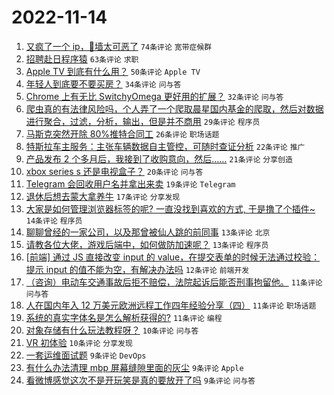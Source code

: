 # 2022-11-14

1. [又疯了一个 ip，🧱墙太可恶了](https://www.v2ex.com/t/895000) `74条评论` `宽带症候群`
1. [招聘赴日程序猿](https://www.v2ex.com/t/894991) `63条评论` `求职`
1. [Apple TV 到底有什么用？](https://www.v2ex.com/t/895019) `50条评论` `Apple TV`
1. [年轻人到底要不要买房？](https://www.v2ex.com/t/895043) `34条评论` `问与答`
1. [Chrome 上有无比 SwitchyOmega 更好用的扩展？](https://www.v2ex.com/t/895078) `32条评论` `问与答`
1. [爬虫真的有法律风险吗，个人弄了一个爬取晨星国内基金的爬取，然后对数据进行聚合，过滤，分析，输出，但是并不商用](https://www.v2ex.com/t/895050) `29条评论` `程序员`
1. [马斯克突然开除 80%推特合同工](https://www.v2ex.com/t/895026) `26条评论` `职场话题`
1. [特斯拉车主服务：主张车辆数据自主管控，可随时查证分析](https://www.v2ex.com/t/895082) `22条评论` `推广`
1. [产品发布 2 个多月后，我接到了收购意向，然后……](https://www.v2ex.com/t/895100) `21条评论` `分享创造`
1. [xbox series s 还是电视盒子？](https://www.v2ex.com/t/895018) `20条评论` `问与答`
1. [Telegram 会回收用户名并拿出来卖](https://www.v2ex.com/t/895004) `19条评论` `Telegram`
1. [退休后想去蒙大拿养牛](https://www.v2ex.com/t/895107) `17条评论` `分享发现`
1. [大家是如何管理浏览器标签的呢? 一直没找到喜欢的方式, 于是撸了个插件~](https://www.v2ex.com/t/895080) `14条评论` `程序员`
1. [聊聊曾经的一家公司，以及那曾被仙人跳的前同事](https://www.v2ex.com/t/895062) `13条评论` `北京`
1. [请教各位大佬，游戏后端中，如何做防加速呢？](https://www.v2ex.com/t/895033) `13条评论` `程序员`
1. [[前端] 通过 JS 直接改变 input 的 value，在提交表单的时候无法通过校验：提示 input 的值不能为空，有解决办法吗](https://www.v2ex.com/t/895063) `12条评论` `前端开发`
1. [（咨询）电动车交通事故后拒不赔偿，法院起诉后能否刑事拘留他。](https://www.v2ex.com/t/895061) `11条评论` `问与答`
1. [人在国内年入 12 万美元欧洲远程工作四年经验分享（四）](https://www.v2ex.com/t/895047) `11条评论` `职场话题`
1. [系统的真实字体名是怎么解析获得的?](https://www.v2ex.com/t/895009) `11条评论` `编程`
1. [对象存储有什么玩法教程呀？](https://www.v2ex.com/t/895103) `10条评论` `问与答`
1. [VR 初体验](https://www.v2ex.com/t/895069) `10条评论` `分享发现`
1. [一套运维面试题](https://www.v2ex.com/t/895119) `9条评论` `DevOps`
1. [有什么办法清理 mbp 屏幕缝隙里面的灰尘](https://www.v2ex.com/t/895095) `9条评论` `Apple`
1. [看微博感觉这次不是开玩笑是真的要放开了吗](https://www.v2ex.com/t/895070) `9条评论` `问与答`
